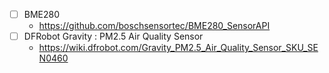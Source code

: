 - [ ] BME280
  - https://github.com/boschsensortec/BME280_SensorAPI
- [ ] DFRobot Gravity : PM2.5 Air Quality Sensor
  - https://wiki.dfrobot.com/Gravity_PM2.5_Air_Quality_Sensor_SKU_SEN0460
